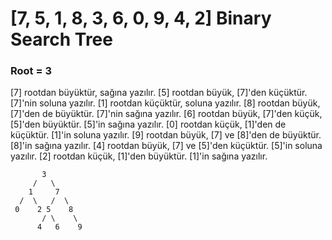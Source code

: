 # [7, 5, 1, 8, 3, 6, 0, 9, 4, 2] Binary Search Tree

### Root = 3
[7] rootdan büyüktür, sağına yazılır.
[5] rootdan büyük, [7]'den küçüktür. [7]'nin soluna yazılır.
[1] rootdan küçüktür, soluna yazılır.
[8] rootdan büyük, [7]'den de büyüktür. [7]'nin sağına yazılır.
[6] rootdan büyük, [7]'den küçük, [5]'den büyüktür. [5]'in sağına yazılır.
[0] rootdan küçük, [1]'den de küçüktür. [1]'in soluna yazılır.
[9] rootdan büyük, [7] ve [8]'den de büyüktür. [8]'in sağına yazılır.
[4] rootdan büyük, [7] ve [5]'den küçüktür. [5]'in soluna yazılır.
[2] rootdan küçük, [1]'den büyüktür. [1]'in sağına yazılır.

           3
         /   \
        1     7 
      /  \   /  \
     0    2 5    8
           / \    \
          4   6    9